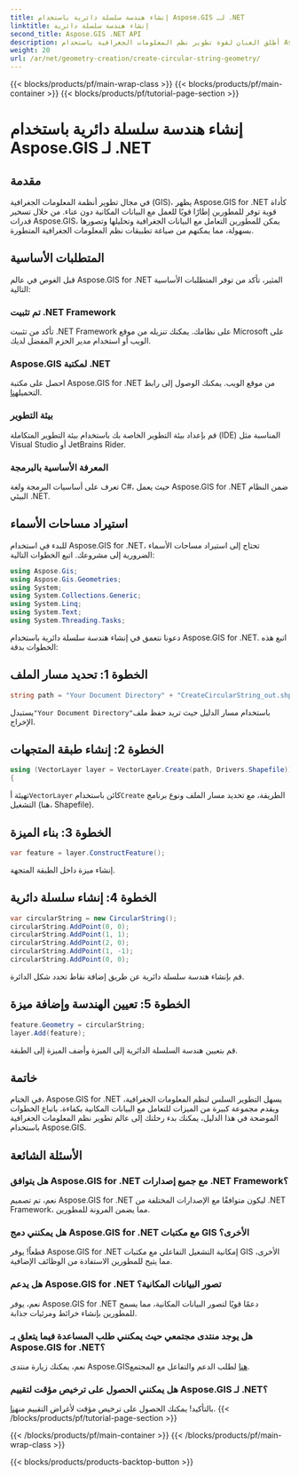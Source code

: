 ```yaml
---
title: إنشاء هندسة سلسلة دائرية باستخدام Aspose.GIS لـ .NET
linktitle: إنشاء هندسة سلسلة دائرية
second_title: Aspose.GIS .NET API
description: أطلق العنان لقوة تطوير نظم المعلومات الجغرافية باستخدام Aspose.GIS for .NET. قم بإنشاء البيانات المكانية وتحليلها وتصورها بسهولة.
weight: 20
url: /ar/net/geometry-creation/create-circular-string-geometry/
---
```


{{< blocks/products/pf/main-wrap-class >}}
{{< blocks/products/pf/main-container >}}
{{< blocks/products/pf/tutorial-page-section >}}

# إنشاء هندسة سلسلة دائرية باستخدام Aspose.GIS لـ .NET

## مقدمة
في مجال تطوير أنظمة المعلومات الجغرافية (GIS)، يظهر Aspose.GIS for .NET كأداة قوية توفر للمطورين إطارًا قويًا للعمل مع البيانات المكانية دون عناء. من خلال تسخير قدرات Aspose.GIS، يمكن للمطورين التعامل مع البيانات الجغرافية وتحليلها وتصورها بسهولة، مما يمكنهم من صياغة تطبيقات نظم المعلومات الجغرافية المتطورة.
## المتطلبات الأساسية
قبل الغوص في عالم Aspose.GIS for .NET المثير، تأكد من توفر المتطلبات الأساسية التالية:
### تم تثبيت .NET Framework
تأكد من تثبيت .NET Framework على نظامك. يمكنك تنزيله من موقع Microsoft على الويب أو استخدام مدير الحزم المفضل لديك.
### Aspose.GIS لمكتبة .NET
 احصل على مكتبة Aspose.GIS for .NET من موقع الويب. يمكنك الوصول إلى رابط التحميل[هنا](https://releases.aspose.com/gis/net/).
### بيئة التطوير
قم بإعداد بيئة التطوير الخاصة بك باستخدام بيئة التطوير المتكاملة (IDE) المناسبة مثل Visual Studio أو JetBrains Rider.
### المعرفة الأساسية بالبرمجة
تعرف على أساسيات البرمجة ولغة C#، حيث يعمل Aspose.GIS for .NET ضمن النظام البيئي .NET.

## استيراد مساحات الأسماء
للبدء في استخدام Aspose.GIS for .NET، تحتاج إلى استيراد مساحات الأسماء الضرورية إلى مشروعك. اتبع الخطوات التالية:

```csharp
using Aspose.Gis;
using Aspose.Gis.Geometries;
using System;
using System.Collections.Generic;
using System.Linq;
using System.Text;
using System.Threading.Tasks;
```

دعونا نتعمق في إنشاء هندسة سلسلة دائرية باستخدام Aspose.GIS for .NET. اتبع هذه الخطوات بدقة:
## الخطوة 1: تحديد مسار الملف
```csharp
string path = "Your Document Directory" + "CreateCircularString_out.shp";
```
 يستبدل`"Your Document Directory"`باستخدام مسار الدليل حيث تريد حفظ ملف الإخراج.
## الخطوة 2: إنشاء طبقة المتجهات
```csharp
using (VectorLayer layer = VectorLayer.Create(path, Drivers.Shapefile))
{
```
 تهيئة أ`VectorLayer` كائن باستخدام`Create` الطريقة، مع تحديد مسار الملف ونوع برنامج التشغيل (هنا، Shapefile).
## الخطوة 3: بناء الميزة
```csharp
var feature = layer.ConstructFeature();
```
إنشاء ميزة داخل الطبقة المتجهة.
## الخطوة 4: إنشاء سلسلة دائرية
```csharp
var circularString = new CircularString();
circularString.AddPoint(0, 0);
circularString.AddPoint(1, 1);
circularString.AddPoint(2, 0);
circularString.AddPoint(1, -1);
circularString.AddPoint(0, 0);
```
قم بإنشاء هندسة سلسلة دائرية عن طريق إضافة نقاط تحدد شكل الدائرة.
## الخطوة 5: تعيين الهندسة وإضافة ميزة
```csharp
feature.Geometry = circularString;
layer.Add(feature);
```
قم بتعيين هندسة السلسلة الدائرية إلى الميزة وأضف الميزة إلى الطبقة.

## خاتمة
في الختام، Aspose.GIS for .NET يسهل التطوير السلس لنظم المعلومات الجغرافية، ويقدم مجموعة كبيرة من الميزات للتعامل مع البيانات المكانية بكفاءة. باتباع الخطوات الموضحة في هذا الدليل، يمكنك بدء رحلتك إلى عالم تطوير نظم المعلومات الجغرافية باستخدام Aspose.GIS.
## الأسئلة الشائعة
### هل يتوافق Aspose.GIS for .NET مع جميع إصدارات .NET Framework؟
نعم، تم تصميم Aspose.GIS for .NET ليكون متوافقًا مع الإصدارات المختلفة من .NET Framework، مما يضمن المرونة للمطورين.
### هل يمكنني دمج Aspose.GIS for .NET مع مكتبات GIS الأخرى؟
قطعاً! يوفر Aspose.GIS for .NET إمكانية التشغيل التفاعلي مع مكتبات GIS الأخرى، مما يتيح للمطورين الاستفادة من الوظائف الإضافية.
### هل يدعم Aspose.GIS for .NET تصور البيانات المكانية؟
نعم، يوفر Aspose.GIS for .NET دعمًا قويًا لتصور البيانات المكانية، مما يسمح للمطورين بإنشاء خرائط ومرئيات جذابة.
### هل يوجد منتدى مجتمعي حيث يمكنني طلب المساعدة فيما يتعلق بـ Aspose.GIS for .NET؟
 نعم، يمكنك زيارة منتدى Aspose.GIS[هنا](https://forum.aspose.com/c/gis/33) لطلب الدعم والتفاعل مع المجتمع.
### هل يمكنني الحصول على ترخيص مؤقت لتقييم Aspose.GIS لـ .NET؟
 بالتأكيد! يمكنك الحصول على ترخيص مؤقت لأغراض التقييم من[هنا](https://purchase.aspose.com/temporary-license/).
{{< /blocks/products/pf/tutorial-page-section >}}

{{< /blocks/products/pf/main-container >}}
{{< /blocks/products/pf/main-wrap-class >}}

{{< blocks/products/products-backtop-button >}}
